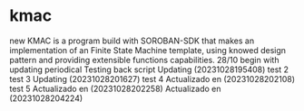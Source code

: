 # kmac
new KMAC is a program build with SOROBAN-SDK that makes an  implementation of an Finite State Machine template,  using knowed design pattern and providing extensible functions capabilities.
28/10 begin with updating periodical
Testing back script
Updating (20231028195408)
test 2
test 3
Updating (20231028201627)
test 4
Actualizado en (20231028202108)
test 5
Actualizado en (20231028202258)
Actualizado en (20231028204224)
